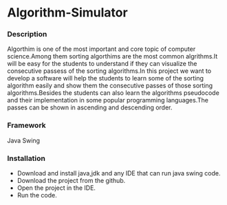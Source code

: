 # Algorithm-Simulator
### Description
Algorthim is one of the most important and core topic of computer science.Among them sorting algorthims are the most common algrithms.It will be easy for the students to understand if they can visualize the consecutive passess of the sorting algorithms.In this project we want to develop a software will help the students to learn some of the sorting algorithm easily and show them the consecutive passes of those sorting algorithms.Besides the students can also learn the algorithms pseudocode and their implementation in some popular programming languages.The passes can be shown in ascending and descending order. 
### Framework 
Java Swing
### Installation
* Download and install java,jdk and any IDE that can run java swing code.
* Download the project from the github.
* Open the project in the IDE.
* Run the code.
